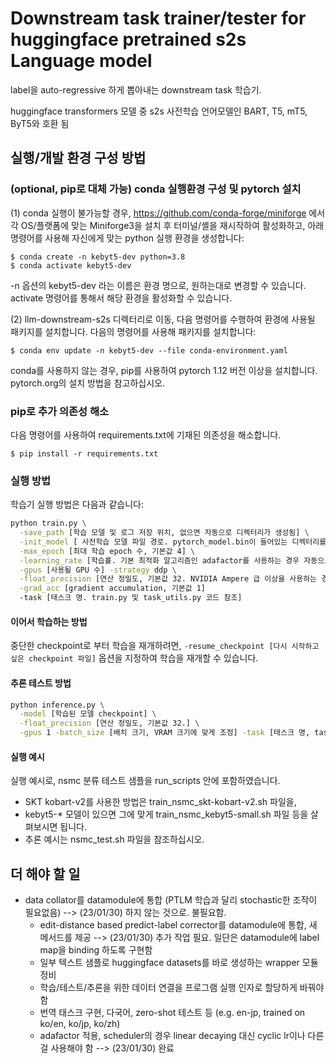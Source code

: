 # Downstream task trainer/tester for huggingface pretrained s2s Language model

label을 auto-regressive 하게 뽑아내는 downstream task 학습기.

huggingface transformers 모델 중 s2s 사전학습 언어모델인 BART, T5, mT5, ByT5와 호환 됨

## 실행/개발 환경 구성 방법

### (optional, pip로 대체 가능) conda 실행환경 구성 및 pytorch 설치
(1) conda 실행이 불가능할 경우, https://github.com/conda-forge/miniforge 에서 각 OS/플랫폼에 맞는 Miniforge3을 설치 후 터미널/셸을 재시작하여 활성화하고, 아래 명령어를 사용해 자신에게 맞는 python 실행 환경을 생성합니다:

```
$ conda create -n kebyt5-dev python=3.8
$ conda activate kebyt5-dev 
```
-n 옵션의 kebyt5-dev 라는 이름은 환경 명으로, 원하는대로 변경할 수 있습니다. activate 명령어를 통해서 해당 환경을 활성화할 수 있습니다.

(2) llm-downstream-s2s 디렉터리로 이동, 다음 명령어를 수행하여 환경에 사용될 패키지를 설치합니다. 다음의 명령어를 사용해 패키지를 설치합니다:
```
$ conda env update -n kebyt5-dev --file conda-environment.yaml
```

conda를 사용하지 않는 경우, pip를 사용하여 pytorch 1.12 버전 이상을 설치합니다. pytorch.org의 설치 방법을 참고하십시오.

### pip로 추가 의존성 해소

다음 명령어를 사용하여 requirements.txt에 기재된 의존성을 해소합니다.

```
$ pip install -r requirements.txt
```

### 실행 방법
학습기 실행 방법은 다음과 같습니다:
```bash
python train.py \
  -save_path [학습 모델 및 로그 저장 위치, 없으면 자동으로 디렉터리가 생성됨] \
  -init_model [ 사전학습 모델 파일 경로. pytorch_model.bin이 들어있는 디렉터리를 지정하면 됩니다. ] \
  -max_epoch [최대 학습 epoch 수, 기본값 4] \
  -learning_rate [학습률. 기본 최적화 알고리즘인 adafactor를 사용하는 경우 자동으로 지정되며, 입력한 값은 무시됩니다.] \
  -gpus [사용될 GPU 수] -strategy ddp \
  -float_precision [연산 정밀도, 기본값 32. NVIDIA Ampere 급 이상을 사용하는 경우 16 지정 가능. 그 미만 카드에서는 16 지정시 NaN loss가 나올 수 있음] \
  -grad_acc [gradient accumulation, 기본값 1]
  -task [태스크 명. train.py 및 task_utils.py 코드 참조]
```

#### 이어서 학습하는 방법
중단한 checkpoint로 부터 학습을 재개하려면, ``-resume_checkpoint [다시 시작하고 싶은 checkpoint 파일]`` 옵션을 지정하여 학습을 재개할 수 있습니다.

#### 추론 테스트 방법
```bash
python inference.py \
  -model [학습된 모델 checkpoint] \
  -float_precision [연산 정밀도, 기본값 32.] \
  -gpus 1 -batch_size [배치 크기, VRAM 크기에 맞게 조정] -task [태스크 명, task_utils.py 참조.]
```

#### 실행 예시
실행 예시로, nsmc 분류 테스트 샘플을 run_scripts 안에 포함하였습니다.
  * SKT kobart-v2를 사용한 방법은 train_nsmc_skt-kobart-v2.sh 파일을,
  * kebyt5-* 모델이 있으면 그에 맞게 train_nsmc_kebyt5-small.sh 파일 등을 살펴보시면 됩니다.
  * 추론 예시는 nsmc_test.sh 파일을 참조하십시오.

## 더 해야 할 일

  * data collator를 datamodule에 통합 (PTLM 학습과 달리 stochastic한 조작이 필요없음)
			--> (23/01/30) 하지 않는 것으로. 불필요함.
	* edit-distance based predict-label corrector를 datamodule에 통합, 새 메서드를 제공
			--> (23/01/30) 추가 작업 필요. 일단은 datamodule에 label map을 binding 하도록 구현함
	* 일부 텍스트 샘플로 huggingface datasets를 바로 생성하는 wrapper 모듈 정비
	* 학습/테스트/추론을 위한 데이터 연결을 프로그램 실행 인자로 할당하게 바꿔야 함
	* 번역 태스크 구현, 다국어, zero-shot 테스트 등 (e.g. en-jp, trained on ko/en, ko/jp, ko/zh)
	* adafactor 적용, scheduler의 경우 linear decaying 대신 cyclic lr이나 다른걸 사용해야 함 
	    --> (23/01/30) 완료
